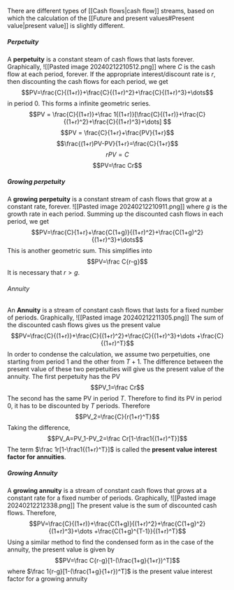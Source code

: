There are different types of [[Cash flows|cash flow]] streams, based on which the calculation of the [[Future and present values#Present value|present value]] is slightly different. 

##### Perpetuity
A **perpetuity** is a constant steam of cash flows that lasts forever. Graphically, ![[Pasted image 20240212210512.png]]
where $C$ is the cash flow at each period, forever. If the appropriate interest/discount rate is $r$, then discounting the cash flows for each period, we get $$PV=\frac{C}{(1+r)}+\frac{C}{(1+r)^2}+\frac{C}{(1+r)^3}+\dots$$in period 0. This forms a infinite geometric series. $$PV = \frac{C}{(1+r)}+\frac 1{(1+r)}[\frac{C}{(1+r)}+\frac{C}{(1+r)^2}+\frac{C}{(1+r)^3}+\dots] $$$$PV = \frac{C}{1+r}+\frac{PV}{1+r}$$$$\frac{(1+r)PV-PV}{1+r}=\frac{C}{1+r}$$$$rPV=C$$$$PV=\frac Cr$$
##### Growing perpetuity
A **growing perpetuity** is a constant stream of cash flows that grow at a constant rate, forever. 
![[Pasted image 20240212210911.png]]
where $g$ is the growth rate in each period. Summing up the discounted cash flows in each period, we get $$PV=\frac{C}{1+r}+\frac{C(1+g)}{(1+r)^2}+\frac{C(1+g)^2}{(1+r)^3}+\dots$$This is another geometric sum. This simplifies into $$PV=\frac C{r-g}$$It is necessary that $r>g$.

###### Annuity
An **Annuity** is a stream of constant cash flows that lasts for a fixed number of periods. Graphically, ![[Pasted image 20240212211305.png]]
The sum of the discounted cash flows gives us the present value$$PV=\frac{C}{(1+r)}+\frac{C}{(1+r)^2}+\frac{C}{(1+r)^3}+\dots +\frac{C}{(1+r)^T}$$In order to condense the calculation, we assume two perpetuities, one starting from period 1 and the other from $T+1$. The difference between the present value of these two perpetuities will give us the present value of the annuity. The first perpetuity has the PV$$PV_1=\frac Cr$$The second has the same PV in period $T$. Therefore to find its PV in period 0, it has to be discounted by $T$ periods. Therefore$$PV_2=\frac{C}{r(1+r)^T}$$Taking the difference, $$PV_A=PV_1-PV_2=\frac Cr[1-\frac1{(1+r)^T}]$$
The term $\frac 1r[1-\frac1{(1+r)^T}]$ is called the **present value interest factor for annuities**. 

##### Growing Annuity
A **growing annuity** is a stream of constant cash flows that grows at a constant rate for a fixed number of periods. Graphically, 
![[Pasted image 20240212212338.png]]
The present value is the sum of discounted cash flows. Therefore, $$PV=\frac{C}{(1+r)}+\frac{C(1+g)}{(1+r)^2}+\frac{C(1+g)^2}{(1+r)^3}+\dots +\frac{C(1+g)^{T-1}}{(1+r)^T}$$Using a similar method to find the condensed form as in the case of the annuity, the present value is given by $$PV=\frac C{r-g}[1-(\frac{1+g}{1+r})^T]$$
where $\frac 1{r-g}[1-(\frac{1+g}{1+r})^T]$ is the present value interest factor for a growing annuity



